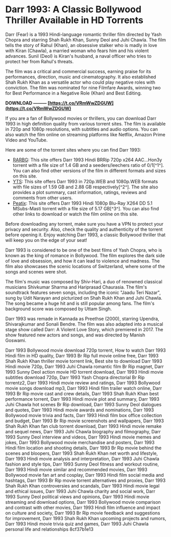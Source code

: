 # Darr 1993: A Classic Bollywood Thriller Available in HD Torrents
 
Darr (Fear) is a 1993 Hindi-language romantic thriller film directed by Yash Chopra and starring Shah Rukh Khan, Sunny Deol and Juhi Chawla. The film tells the story of Rahul (Khan), an obsessive stalker who is madly in love with Kiran (Chawla), a married woman who fears him and his violent advances. Sunil (Deol) is Kiran's husband, a naval officer who tries to protect her from Rahul's threats.
 
The film was a critical and commercial success, earning praise for its performances, direction, music and cinematography. It also established Shah Rukh Khan as a versatile actor who could play negative roles with conviction. The film was nominated for nine Filmfare Awards, winning two for Best Performance in a Negative Role (Khan) and Best Editing.
 
**DOWNLOAD ——— [https://t.co/VRmWwZDGUW](https://t.co/VRmWwZDGUW)**


 
If you are a fan of Bollywood movies or thrillers, you can download Darr 1993 in high definition quality from various torrent sites. The film is available in 720p and 1080p resolutions, with subtitles and audio options. You can also watch the film online on streaming platforms like Netflix, Amazon Prime Video and YouTube.
 
Here are some of the torrent sites where you can find Darr 1993:
 
- [RARBG](https://www2.rarbggo.to/torrent/darr-1993-hindi-brrip-720p-x264-aac-hon3y-502455.html): This site offers Darr 1993 Hindi BRRip 720p x264 AAC...Hon3y torrent with a file size of 1.4 GB and a seeders/leechers ratio of 0/1[^1^]. You can also find other versions of the film in different formats and sizes on this site.
- [YTS](https://yts.mx/movies/darr-1993): This site offers Darr 1993 in 720p.WEB and 1080p.WEB formats with file sizes of 1.59 GB and 2.88 GB respectively[^2^]. The site also provides a plot summary, cast information, ratings, reviews and comments from other users.
- [Peatix](https://peatix.com/group/10505681/view): This site offers Darr 1993 Hindi 1080p Blu-Ray X264 DD 5.1 MSubs-Masti torrent with a file size of 5.17 GB[^3^]. You can also find other links to download or watch the film online on this site.

Before downloading any torrent, make sure you have a VPN to protect your privacy and security. Also, check the quality and authenticity of the torrent before opening it. Enjoy watching Darr 1993, a classic Bollywood thriller that will keep you on the edge of your seat!
  
Darr 1993 is considered to be one of the best films of Yash Chopra, who is known as the king of romance in Bollywood. The film explores the dark side of love and obsession, and how it can lead to violence and madness. The film also showcases the scenic locations of Switzerland, where some of the songs and scenes were shot.
 
The film's music was composed by Shiv-Hari, a duo of renowned classical musicians Shivkumar Sharma and Hariprasad Chaurasia. The film's soundtrack features seven songs, including the iconic "Jaadu Teri Nazar", sung by Udit Narayan and picturized on Shah Rukh Khan and Juhi Chawla. The song became a huge hit and is still popular among fans. The film's background score was composed by Uttam Singh.
 
Darr 1993 was remade in Kannada as Preethse (2000), starring Upendra, Shivarajkumar and Sonali Bendre. The film was also adapted into a musical stage show called Darr: A Violent Love Story, which premiered in 2017. The show featured new actors and songs, and was directed by Manish Goswami.
 
Darr 1993 Bollywood movie download 720p torrent,  How to watch Darr 1993 Hindi film in HD quality,  Darr 1993 Br Rip full movie online free,  Darr 1993 Shah Rukh Khan thriller movie torrent link,  Best site to download Darr 1993 Hindi movie 720p,  Darr 1993 Juhi Chawla romantic film Br Rip magnet,  Darr 1993 Sunny Deol action movie HD torrent download,  Darr 1993 Hindi movie subtitles download 720p,  Darr 1993 Yash Chopra directorial Br Rip torrentz2,  Darr 1993 Hindi movie review and ratings,  Darr 1993 Bollywood movie songs download mp3,  Darr 1993 Hindi film trailer watch online,  Darr 1993 Br Rip movie cast and crew details,  Darr 1993 Shah Rukh Khan best performance torrent,  Darr 1993 Hindi movie plot and summary,  Darr 1993 Juhi Chawla hot scenes Br Rip download,  Darr 1993 Sunny Deol dialogues and quotes,  Darr 1993 Hindi movie awards and nominations,  Darr 1993 Bollywood movie trivia and facts,  Darr 1993 Hindi film box office collection and budget,  Darr 1993 Br Rip movie screenshots and wallpapers,  Darr 1993 Shah Rukh Khan fan club torrent download,  Darr 1993 Hindi movie remake and sequel news,  Darr 1993 Juhi Chawla biography and filmography,  Darr 1993 Sunny Deol interview and videos,  Darr 1993 Hindi movie memes and jokes,  Darr 1993 Bollywood movie merchandise and posters,  Darr 1993 Hindi film location and shooting details,  Darr 1993 Br Rip movie behind the scenes and bloopers,  Darr 1993 Shah Rukh Khan net worth and lifestyle,  Darr 1993 Hindi movie analysis and interpretation,  Darr 1993 Juhi Chawla fashion and style tips,  Darr 1993 Sunny Deol fitness and workout routine,  Darr 1993 Hindi movie similar and recommended movies,  Darr 1993 Bollywood movie fan art and cosplay,  Darr 1993 Hindi film social media and hashtags,  Darr 1993 Br Rip movie torrent alternatives and proxies,  Darr 1993 Shah Rukh Khan controversies and scandals,  Darr 1993 Hindi movie legal and ethical issues,  Darr 1993 Juhi Chawla charity and social work,  Darr 1993 Sunny Deol political views and opinions,  Darr 1993 Hindi movie streaming and download options,  Darr 1993 Bollywood movie comparison and contrast with other movies,  Darr 1993 Hindi film influence and impact on culture and society,  Darr 1993 Br Rip movie feedback and suggestions for improvement,  Darr 1993 Shah Rukh Khan upcoming projects and rumors,  Darr 1993 Hindi movie trivia quiz and games,  Darr 1993 Juhi Chawla personal life and relationships
 8cf37b1e13
 
